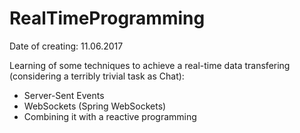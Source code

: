 # RealTimeProgramming

Date of creating: 11.06.2017

Learning of some techniques to achieve a real-time data transfering (considering a terribly trivial task as Chat):
  - Server-Sent Events
  - WebSockets (Spring WebSockets)
  - Combining it with a reactive programming
